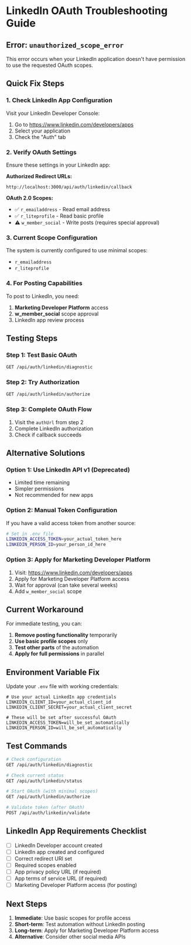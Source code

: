 # LinkedIn OAuth Troubleshooting Guide

## Error: `unauthorized_scope_error`

This error occurs when your LinkedIn application doesn't have permission to use the requested OAuth scopes.

## Quick Fix Steps

### 1. Check LinkedIn App Configuration

Visit your LinkedIn Developer Console:
1. Go to https://www.linkedin.com/developers/apps
2. Select your application
3. Check the "Auth" tab

### 2. Verify OAuth Settings

Ensure these settings in your LinkedIn app:

**Authorized Redirect URLs:**
```
http://localhost:3000/api/auth/linkedin/callback
```

**OAuth 2.0 Scopes:**
- ✅ `r_emailaddress` - Read email address
- ✅ `r_liteprofile` - Read basic profile
- ⚠️ `w_member_social` - Write posts (requires special approval)

### 3. Current Scope Configuration

The system is currently configured to use minimal scopes:
- `r_emailaddress`
- `r_liteprofile`

### 4. For Posting Capabilities

To post to LinkedIn, you need:
1. **Marketing Developer Platform** access
2. **w_member_social** scope approval
3. LinkedIn app review process

## Testing Steps

### Step 1: Test Basic OAuth
```bash
GET /api/auth/linkedin/diagnostic
```

### Step 2: Try Authorization
```bash
GET /api/auth/linkedin/authorize
```

### Step 3: Complete OAuth Flow
1. Visit the `authUrl` from step 2
2. Complete LinkedIn authorization
3. Check if callback succeeds

## Alternative Solutions

### Option 1: Use LinkedIn API v1 (Deprecated)
- Limited time remaining
- Simpler permissions
- Not recommended for new apps

### Option 2: Manual Token Configuration
If you have a valid access token from another source:

```bash
# Set in .env file
LINKEDIN_ACCESS_TOKEN=your_actual_token_here
LINKEDIN_PERSON_ID=your_person_id_here
```

### Option 3: Apply for Marketing Developer Platform
1. Visit: https://www.linkedin.com/developers/apps
2. Apply for Marketing Developer Platform access
3. Wait for approval (can take several weeks)
4. Add `w_member_social` scope

## Current Workaround

For immediate testing, you can:

1. **Remove posting functionality** temporarily
2. **Use basic profile scopes** only
3. **Test other parts** of the automation
4. **Apply for full permissions** in parallel

## Environment Variable Fix

Update your `.env` file with working credentials:

```env
# Use your actual LinkedIn app credentials
LINKEDIN_CLIENT_ID=your_actual_client_id
LINKEDIN_CLIENT_SECRET=your_actual_client_secret

# These will be set after successful OAuth
LINKEDIN_ACCESS_TOKEN=will_be_set_automatically
LINKEDIN_PERSON_ID=will_be_set_automatically
```

## Test Commands

```bash
# Check configuration
GET /api/auth/linkedin/diagnostic

# Check current status
GET /api/auth/linkedin/status

# Start OAuth (with minimal scopes)
GET /api/auth/linkedin/authorize

# Validate token (after OAuth)
POST /api/auth/linkedin/validate
```

## LinkedIn App Requirements Checklist

- [ ] LinkedIn Developer account created
- [ ] LinkedIn app created and configured
- [ ] Correct redirect URI set
- [ ] Required scopes enabled
- [ ] App privacy policy URL (if required)
- [ ] App terms of service URL (if required)
- [ ] Marketing Developer Platform access (for posting)

## Next Steps

1. **Immediate**: Use basic scopes for profile access
2. **Short-term**: Test automation without LinkedIn posting
3. **Long-term**: Apply for Marketing Developer Platform access
4. **Alternative**: Consider other social media APIs
